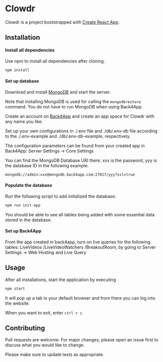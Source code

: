 # Clowdr

Clowdr is a project bootstrapped with [Create React App](https://github.com/facebook/create-react-app).

## Installation

#### Install all dependencies

Use npm to install all dependencies after cloning.

```bash
npm install
```

#### Set up database

Download and install [MongoDB](https://docs.mongodb.com/manual/administration/install-community/) and start the server.

Note that installing MongoDB is used for calling the `mongodbrestore` command. You do not have to run MongoDB when using Back4App.

Create an account on [Back4App](https://www.back4app.com/) and create an app space for Clowdr with any name you like.

Set up your own configurations in ./.env file and ./db/.env-db file according to the ./.env-example and ./db/.env-db-example, respectively. 

The configuration parameters can be found from your created app in Back4App: Server Settings -> Core Settings

You can find the MongoDB Database URI there. xxx is the password, yyy is the database ID in the following example.

`mongodb://admin:xxx@mongodb.back4app.com:27017/yyy?ssl=true`

#### Populate the database

Run the following script to add initialized the database:

```bash
npm run init-app
```

You should be able to see all tables being added with some essential data stored in the database.

#### Set up Back4App

From the app created in back4app, turn on live queries for the following tables: LiveVideos /LiveVideoWatchers /BreakoutRoom, by going to Server Settings -> Web Hosting and Live Query


## Usage

After all installations, start the application by executing

```bash
npm start
```

It will pop up a tab in your default browser and from there you can log into the website.

When you want to exit, enter `ctrl + c`.

## Contributing
Pull requests are welcome. For major changes, please open an issue first to discuss what you would like to change.

Please make sure to update tests as appropriate.



